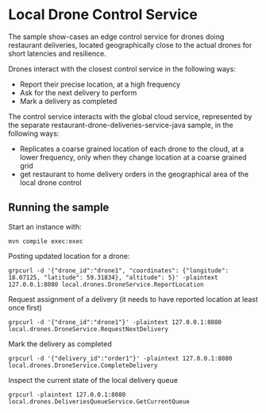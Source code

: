 # Local Drone Control Service

The sample show-cases an edge control service for drones doing restaurant deliveries,
located geographically close to the actual drones for short latencies and resilience. 

Drones interact with the closest control service in the following ways:

 * Report their precise location, at a high frequency
 * Ask for the next delivery to perform
 * Mark a delivery as completed

The control service interacts with the global cloud service, represented by the separate 
restaurant-drone-deliveries-service-java sample, in the following ways:

 * Replicates a coarse grained location of each drone to the cloud, at a lower frequency, 
   only when they change location at a coarse grained grid
 * get restaurant to home delivery orders in the geographical area of the local drone control 

## Running the sample

Start an instance with:

```shell
mvn compile exec:exec
```

Posting updated location for a drone:

```shell
grpcurl -d '{"drone_id":"drone1", "coordinates": {"longitude": 18.07125, "latitude": 59.31834}, "altitude": 5}' -plaintext 127.0.0.1:8080 local.drones.DroneService.ReportLocation
```

Request assignment of a delivery (it needs to have reported location at least once first)

```shell
grpcurl -d '{"drone_id":"drone1"}' -plaintext 127.0.0.1:8080 local.drones.DroneService.RequestNextDelivery
```

Mark the delivery as completed
```shell
grpcurl -d '{"delivery_id":"order1"}' -plaintext 127.0.0.1:8080 local.drones.DroneService.CompleteDelivery
```

Inspect the current state of the local delivery queue

```shell
grpcurl -plaintext 127.0.0.1:8080 local.drones.DeliveriesQueueService.GetCurrentQueue
```
